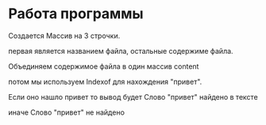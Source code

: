 # Работа программы

Создается Массив на 3 строчки.

первая является названием файла, остальные содержиме файла.

Объединяем содержимое файла в один массив content

потом мы используем Indexof для нахождения "привет".

Если оно нашло привет то вывод будет Слово "привет" найдено в тексте

иначе Слово "привет" не найдено
